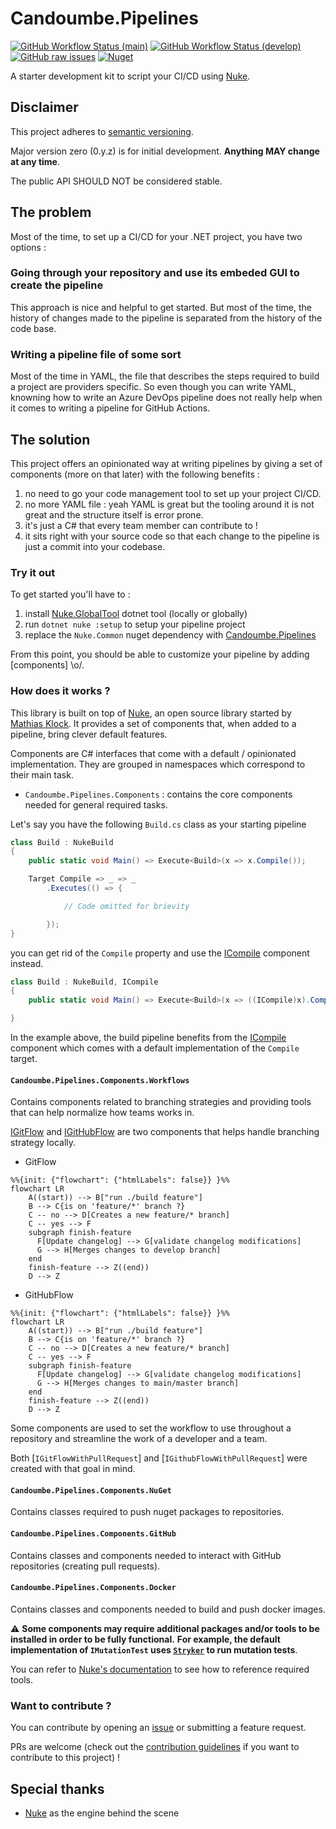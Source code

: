 # Candoumbe.Pipelines

[![GitHub Workflow Status (main)](https://img.shields.io/github/actions/workflow/status/candoumbe/pipelines/delivery.yml?branch=main&label=main)](https://github.com/candoumbe/Pipelines/actions/workflows/delivery.yml?query=branch%3Amain)
[![GitHub Workflow Status (develop)](https://img.shields.io/github/actions/workflow/status/candoumbe/pipelines/integration.yml?branch=develop&label=develop)](https://github.com/candoumbe/Pipelines/actions/workflows/integration.yml?query=branch%3Adevelop)
[![GitHub raw issues](https://img.shields.io/github/issues-raw/candoumbe/pipelines)](https://github.com/candoumbe/pipelines/issues)
[![Nuget](https://img.shields.io/nuget/vpre/candoumbe.pipelines)](https://nuget.org/packages/candoumbe.pipelines)

A starter development kit to script your CI/CD using [Nuke].

## Disclaimer

This project adheres to [semantic versioning].

Major version zero (0.y.z) is for initial development. **Anything MAY change at any time**.

The public API SHOULD NOT be considered stable.

## The problem

Most of the time, to set up a CI/CD for your .NET project, you have two options :

### **Going through your repository and use its embeded GUI to create the pipeline**

This approach is nice and helpful to get started. But most of the time, the history of changes made to the pipeline
is separated from the history of the code base.

### **Writing a pipeline file of some sort**

Most of the time in YAML, the file that describes the steps required to build a project are providers specific.
So even though you can write YAML, knowning how to write an Azure DevOps pipeline does not really help when it comes to writing a pipeline for GitHub Actions.

## The solution

This project offers an opinionated way at writing pipelines by giving a set of components (more on that later) with the following benefits :

1. no need to go your code management tool to set up your project CI/CD.
2. no more YAML file : yeah YAML is great but the tooling around it is not great and the structure itself is error prone.
3. it's just a C# that every team member can contribute to !
4. it sits right with your source code so that each change to the pipeline is just a commit into your
codebase.

### Try it out

To get started you'll have to :

1. install [Nuke.GlobalTool] dotnet tool (locally or globally)
2. run `dotnet nuke :setup` to setup your pipeline project
3. replace the `Nuke.Common` nuget dependency with [Candoumbe.Pipelines]

From this point, you should be able to customize your pipeline by adding [components] \o/.

### How does it works ?

This library is built on top of [Nuke], an open source library started by [Mathias Klock].
It provides a set of components that, when added to a pipeline, bring clever default features.

Components are C# interfaces that come with a default / opinionated implementation.
They are grouped in namespaces which correspond to their main task.

- `Candoumbe.Pipelines.Components` : contains the core components needed for general required tasks.

Let's say you have the following `Build.cs` class as your starting pipeline

```csharp
class Build : NukeBuild
{
    public static void Main() => Execute<Build>(x => x.Compile());

    Target Compile => _ => _
        .Executes(() => {

            // Code omitted for brievity

        });
}
```

you can get rid of the `Compile` property and use the [ICompile] component instead.

```csharp
class Build : NukeBuild, ICompile
{
    public static void Main() => Execute<Build>(x => ((ICompile)x).Compile());

}
```

In the example above, the build pipeline benefits from the [ICompile] component which comes with a default implementation of the `Compile` target.

#### `Candoumbe.Pipelines.Components.Workflows`

Contains components related to branching strategies and providing tools that can help normalize how teams
works in.

[IGitFlow] and [IGitHubFlow] are two components that helps handle branching strategy locally.

- GitFlow

```mermaid
%%{init: {"flowchart": {"htmlLabels": false}} }%%
flowchart LR
    A((start)) --> B["run ./build feature"]
    B --> C{is on 'feature/*' branch ?}
    C -- no --> D[Creates a new feature/* branch]
    C -- yes --> F
    subgraph finish-feature
      F[Update changelog] --> G[validate changelog modifications]
      G --> H[Merges changes to develop branch]
    end
    finish-feature --> Z((end))
    D --> Z
```

- GitHubFlow

```mermaid
%%{init: {"flowchart": {"htmlLabels": false}} }%%
flowchart LR
    A((start)) --> B["run ./build feature"]
    B --> C{is on 'feature/*' branch ?}
    C -- no --> D[Creates a new feature/* branch]
    C -- yes --> F
    subgraph finish-feature
      F[Update changelog] --> G[validate changelog modifications]
      G --> H[Merges changes to main/master branch]
    end
    finish-feature --> Z((end))
    D --> Z
```

Some components are used to set the workflow to use throughout a repository and streamline the work of a developer and a team.

 Both [`IGitFlowWithPullRequest`] and [`IGithubFlowWithPullRequest`] were created with that goal in mind.

#### `Candoumbe.Pipelines.Components.NuGet`

Contains classes required to push nuget packages to repositories.

#### `Candoumbe.Pipelines.Components.GitHub`

Contains classes and components needed to interact with GitHub repositories (creating pull requests).

#### `Candoumbe.Pipelines.Components.Docker`

Contains classes and components needed to build and push docker images.

⚠️ **Some components may require additional packages and/or tools to be installed in order to be fully functional.**
**For example, the default implementation of `IMutationTest` uses [`Stryker`](https://nuget.org/packages/stryker) to run mutation tests**.

You can refer to [Nuke's documentation](https://www.nuke.build/docs/common/cli-tools/) to see how to reference required tools.

### Want to contribute ?

You can contribute by opening an [issue](https://github.com/candoumbe/Pipelines/issues/new/choose) or submitting a feature request.

PRs are welcome  (check out the [contribution guidelines] if you want to contribute to this project) !

## Special thanks

- [Nuke] as the engine behind the scene

[Nuke]: https//github.com/nuke/
[Nuke.GlobalTool]: https://nuget.org/packages/Nuke.GlobalTool
[Mathias Klock]: dummy@email.com
[Candoumbe.Pipelines]: https://nuget.org/packages/Candoumbe.Pipelines
[contribution guidelines]: CONTRIBUTING.md
[semantic versioning]: https://semver.org/spec/v2.0.0.html
[ICompile]: ./src/Candoumbe.Pipelines/Components/ICompile.cs
[IGitFlow]: ./src/Candoumbe.Pipelines/Components/Workflows/IGitFlow.cs
[IGitHubFlow]: ./src/Candoumbe.Pipelines/Components/Workflows/IGitHubFlow.cs
